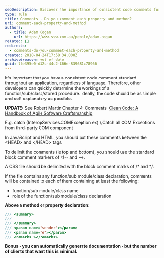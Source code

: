 ```yaml
---
seoDescription: Discover the importance of consistent code comments for better readability and maintainability across all programming languages.
type: rule
title: Comments - Do you comment each property and method?
uri: comment-each-property-and-method
authors:
  - title: Adam Cogan
    url: https://www.ssw.com.au/people/adam-cogan
related: []
redirects:
  - comments-do-you-comment-each-property-and-method
created: 2018-04-24T17:58:34.000Z
archivedreason: out of date
guid: 7fe395e0-d32c-44c2-866e-839684c78966
---
```


It's important that you have a consistent code comment standard throughout an application, regardless of language. Therefore, other developers can quickly determine the workings of a function/sub/class/stored procedure. Ideally, the code should be as simple and self-explanatory as possible.

<!--endintro-->

**UPDATE:** See Robert Martin Chapter 4: Comments  [Clean Code: A Handbook of Agile Software Craftsmanship](https&#58;//www.amazon.com/Clean-Code-Handbook-Software-Craftsmanship/dp/0132350882)

E.g. catch (InteropServices.COMException ex) //Catch all COM Exceptions from third-party COM component

In JavaScript and HTML, you should put these comments between the
&lt;HEAD&gt; and &lt;/HEAD&gt;
tags.

To delimit the comments (ie top and bottom), you should use the standard block comment markers of
&lt;!-- and --&gt;.

A CSS file should be delimited with the block comment marks of
/\* and \*/.

If the file contains any function/sub module/class declaration, comments will be contained to each of them containing at least the following:

* function/sub module/class name
* role of the function/sub module/class declaration

**Above a method or property declaration:**

```cs
/// <summary>
/// 
/// </summary>
/// <param name="sender"></param>
/// <param name="e"></param>
/// <remarks ></remarks>
```

**Bonus - you can automatically generate documentation - but the number of clients that want this is minimal.**
